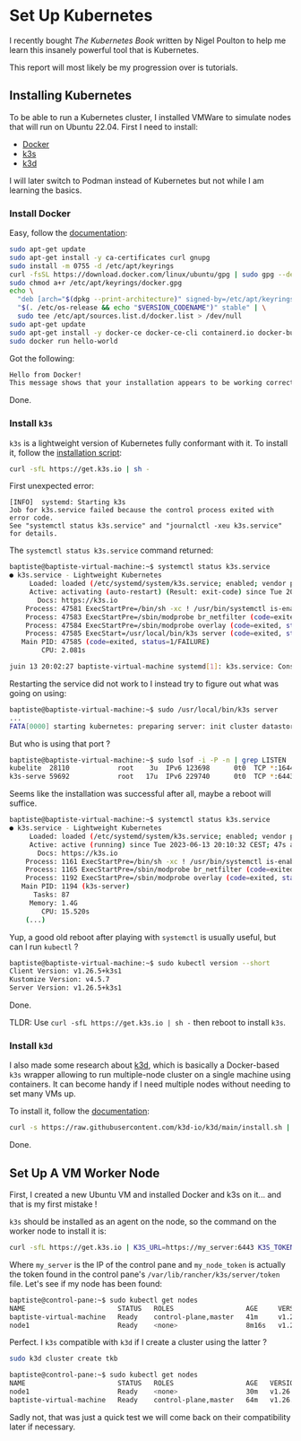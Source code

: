 # Set Up Kubernetes

I recently bought _The Kubernetes Book_ written by Nigel Poulton to help me learn this insanely powerful tool that is Kubernetes.

This report will most likely be my progression over is tutorials.

## Installing Kubernetes

To be able to run a Kubernetes cluster, I installed VMWare to simulate nodes that will run on Ubuntu 22.04. First I need to install:

- [Docker](https://www.docker.com/)
- [k3s](https://github.com/k3s-io/k3s)
- [k3d](https://k3d.io/)

I will later switch to Podman instead of Kubernetes but not while I am learning the basics.

### Install Docker

Easy, follow the [documentation](https://docs.docker.com/engine/install/ubuntu/#install-using-the-repository):

```bash
sudo apt-get update
sudo apt-get install -y ca-certificates curl gnupg
sudo install -m 0755 -d /etc/apt/keyrings
curl -fsSL https://download.docker.com/linux/ubuntu/gpg | sudo gpg --dearmor -o /etc/apt/keyrings/docker.gpg
sudo chmod a+r /etc/apt/keyrings/docker.gpg
echo \
  "deb [arch="$(dpkg --print-architecture)" signed-by=/etc/apt/keyrings/docker.gpg] https://download.docker.com/linux/ubuntu \
  "$(. /etc/os-release && echo "$VERSION_CODENAME")" stable" | \
  sudo tee /etc/apt/sources.list.d/docker.list > /dev/null
sudo apt-get update
sudo apt-get install -y docker-ce docker-ce-cli containerd.io docker-buildx-plugin docker-compose-plugin
sudo docker run hello-world
```

Got the following:

```bash
Hello from Docker!
This message shows that your installation appears to be working correctly.
```

Done.

### Install `k3s`

`k3s` is a lightweight version of Kubernetes fully conformant with it.
To install it, follow the [installation script](https://github.com/k3s-io/k3s#quick-start---install-script):

```bash
curl -sfL https://get.k3s.io | sh -
```

First unexpected error:

```log
[INFO]  systemd: Starting k3s
Job for k3s.service failed because the control process exited with error code.
See "systemctl status k3s.service" and "journalctl -xeu k3s.service" for details.
```

The `systemctl status k3s.service` command returned:

```bash
baptiste@baptiste-virtual-machine:~$ systemctl status k3s.service
● k3s.service - Lightweight Kubernetes
     Loaded: loaded (/etc/systemd/system/k3s.service; enabled; vendor preset: enabled)
     Active: activating (auto-restart) (Result: exit-code) since Tue 2023-06-13 20:02:27 CEST; 1s ago
       Docs: https://k3s.io
    Process: 47581 ExecStartPre=/bin/sh -xc ! /usr/bin/systemctl is-enabled --quiet nm-cloud-setup.service (code=exited, status=0/SUCCESS)
    Process: 47583 ExecStartPre=/sbin/modprobe br_netfilter (code=exited, status=0/SUCCESS)
    Process: 47584 ExecStartPre=/sbin/modprobe overlay (code=exited, status=0/SUCCESS)
    Process: 47585 ExecStart=/usr/local/bin/k3s server (code=exited, status=1/FAILURE)
   Main PID: 47585 (code=exited, status=1/FAILURE)
        CPU: 2.081s

juin 13 20:02:27 baptiste-virtual-machine systemd[1]: k3s.service: Consumed 2.081s CPU time.
```

Restarting the service did not work to I instead try to figure out what was going on using:

```bash
baptiste@baptiste-virtual-machine:~$ sudo /usr/local/bin/k3s server
...
FATA[0000] starting kubernetes: preparing server: init cluster datastore and https: listen tcp :6443: bind: address already in use 
```

But who is using that port ?

```bash
baptiste@baptiste-virtual-machine:~$ sudo lsof -i -P -n | grep LISTEN | grep 6443
kubelite  28110            root    3u  IPv6 123698      0t0  TCP *:16443 (LISTEN)
k3s-serve 59692            root   17u  IPv6 229740      0t0  TCP *:6443 (LISTEN)
```

Seems like the installation was successful after all, maybe a reboot will suffice.

```bash
baptiste@baptiste-virtual-machine:~$ systemctl status k3s.service
● k3s.service - Lightweight Kubernetes
     Loaded: loaded (/etc/systemd/system/k3s.service; enabled; vendor preset: enabled)
     Active: active (running) since Tue 2023-06-13 20:10:32 CEST; 47s ago
       Docs: https://k3s.io
    Process: 1161 ExecStartPre=/bin/sh -xc ! /usr/bin/systemctl is-enabled --quiet nm-cloud-setup.service (code=exited, status=0/SUCCESS)
    Process: 1165 ExecStartPre=/sbin/modprobe br_netfilter (code=exited, status=0/SUCCESS)
    Process: 1192 ExecStartPre=/sbin/modprobe overlay (code=exited, status=0/SUCCESS)
   Main PID: 1194 (k3s-server)
      Tasks: 87
     Memory: 1.4G
        CPU: 15.520s
    (...)
```

Yup, a good old reboot after playing with `systemctl` is usually useful, but can I run `kubectl` ?

```bash
baptiste@baptiste-virtual-machine:~$ sudo kubectl version --short
Client Version: v1.26.5+k3s1
Kustomize Version: v4.5.7
Server Version: v1.26.5+k3s1
```

Done.

TLDR: Use `curl -sfL https://get.k3s.io | sh -` then reboot to install `k3s`.

### Install `k3d`

I also made some research about [k3d](https://k3d.io/v5.5.1/), which is basically a Docker-based `k3s` wrapper allowing to run multiple-node cluster on a single machine using containers. It can become handy if I need multiple nodes without needing to set many VMs up.

To install it, follow the [documentation](https://k3d.io/v5.5.1/#installation):

```bash
curl -s https://raw.githubusercontent.com/k3d-io/k3d/main/install.sh | bash
```

Done.

## Set Up A VM Worker Node

First, I created a new Ubuntu VM and installed Docker and k3s on it... and that is my first mistake !

`k3s` should be installed as an agent on the node, so the command on the worker node to install it is:

```bash
curl -sfL https://get.k3s.io | K3S_URL=https://my_server:6443 K3S_TOKEN=my_node_token sh -
```

Where `my_server` is the IP of the control pane and `my_node_token` is actually the token found in the control pane's `/var/lib/rancher/k3s/server/token` file. Let's see if my node has been found:

```bash
baptiste@control-pane:~$ sudo kubectl get nodes
NAME                       STATUS   ROLES                  AGE     VERSION
baptiste-virtual-machine   Ready    control-plane,master   41m     v1.26.5+k3s1
node1                      Ready    <none>                 8m16s   v1.26.5+k3s1
```

Perfect. I `k3s` compatible with `k3d` if I create a cluster using the latter ?

```bash
sudo k3d cluster create tkb
```

```bash
baptiste@control-pane:~$ sudo kubectl get nodes
NAME                       STATUS   ROLES                  AGE   VERSION
node1                      Ready    <none>                 30m   v1.26.5+k3s1
baptiste-virtual-machine   Ready    control-plane,master   64m   v1.26.5+k3s1
```

Sadly not, that was just a quick test we will come back on their compatibility later if necessary.
